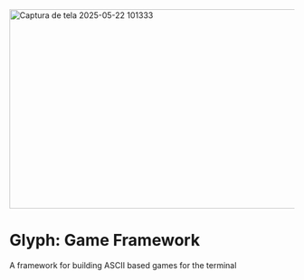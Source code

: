 <img width="745" height="353" alt="Captura de tela 2025-05-22 101333" src="https://github.com/user-attachments/assets/2e437c0d-33db-483a-b780-106539d7b998" />

# Glyph: Game Framework
A framework for building ASCII based games for the terminal
